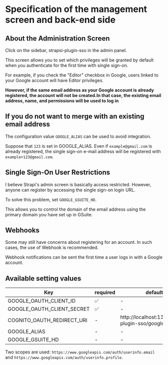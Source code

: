 # Specification of the management screen and back-end side

## About the Administration Screen
Click on the sidebar, strapsi-plugin-sso in the admin panel.

This screen allows you to set which privileges will be granted by default when you authenticate for the first time with single sign-on.

For example, if you check the "Editor" checkbox in Google, users linked to your Google account will have Editor privileges.

**However, if the same email address as your Google account is already registered, the account will not be created.In that case, the existing email address, name, and permissions will be used to log in**


## If you do not want to merge with an existing email address

The configuration value `GOOGLE_ALIAS` can be used to avoid integration. 

Suppose that `123` is set in GOOGLE_ALIAS. Even if `example@gmail.com` is already registered, the single sign-on e-mail address will be registered with `example+123@gmail.com`.

## Single Sign-On User Restrictions
I believe Strapi's admin screen is basically access restricted.
However, anyone can register by accessing the single sign-on login URL.

To solve this problem, set `GOOGLE_GSUITE_HD`.

This allows you to control the domain of the email address using the primary domain you have set up in GSuite.


## Webhooks
Some may still have concerns about registering for an account. In such cases, the use of Webhook is recommended.

Webhook notifications can be sent the first time a user logs in with a Google account.

## Available setting values

|  Key |  required | default |
| --- | -- | ---- |
| GOOGLE_OAUTH_CLIENT_ID | ✅ | - |
| GOOGLE_OAUTH_CLIENT_SECRET | ✅ | - |
| COGNITO_OAUTH_REDIRECT_URI | - | http://localhost:1337/strapi-plugin-sso/google/callback |
| GOOGLE_ALIAS | - | - |
| GOOGLE_GSUITE_HD | - | - |

Two scopes are used: `https://www.googleapis.com/auth/userinfo.email` and `https://www.googleapis.com/auth/userinfo.profile`.
